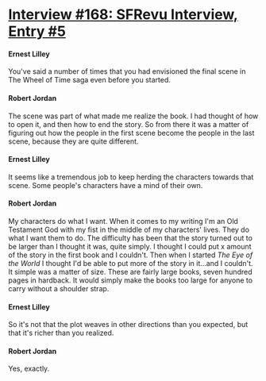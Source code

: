 # [Interview #168: SFRevu Interview, Entry #5](https://www.theoryland.com/intvmain.php?i=168#5)

#### Ernest Lilley

You've said a number of times that you had envisioned the final scene in The Wheel of Time saga even before you started.

#### Robert Jordan

The scene was part of what made me realize the book. I had thought of how to open it, and then how to end the story. So from there it was a matter of figuring out how the people in the first scene become the people in the last scene, because they are quite different.

#### Ernest Lilley

It seems like a tremendous job to keep herding the characters towards that scene. Some people's characters have a mind of their own.

#### Robert Jordan

My characters do what I want. When it comes to my writing I'm an Old Testament God with my fist in the middle of my characters' lives. They do what I want them to do. The difficulty has been that the story turned out to be larger than I thought it was, quite simply. I thought I could put x amount of the story in the first book and I couldn't. Then when I started
*The Eye of the World*
I thought I'd be able to put more of the story in it...and I couldn't. It simple was a matter of size. These are fairly large books, seven hundred pages in hardback. It would simply make the books too large for anyone to carry without a shoulder strap.

#### Ernest Lilley

So it's not that the plot weaves in other directions than you expected, but that it's richer than you realized.

#### Robert Jordan

Yes, exactly.


